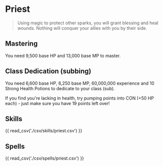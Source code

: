 # Priest

> Using magic to protect other sparks, you will grant blessing and heal wounds. Nothing will conquer your allies with you by their side.

## Mastering

You need 9,500 base HP and 13,000 base MP to master.

## Class Dedication (subbing)

You need 6,600 base HP, 6,250 base MP, 60,000,000 experience and 10 Strong Health Potions to dedicate to your class (sub).

If you find you're lacking in health, try pumping points into CON (+50 HP each) - just make sure you have 19 points left over!

## Skills

{{ read_csv('./csv/skills/priest.csv') }}

## Spells

{{ read_csv('./csv/spells/priest.csv') }}
